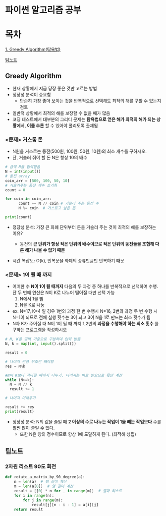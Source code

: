 # 파이썬 알고리즘 공부
# 목차
[1. Greedy Algorithm(탐욕법)](#greedy-algorithm)

[팀노트](#팀노트)
## Greedy Algorithm
- 현재 상황에서 지금 당장 좋은 것만 고르는 방법
- 정당성 분석이 중요함
  - 단순히 가장 좋아 보이는 것을 반복적으로 선택해도 최적의 해를 구할 수 있는지 검토
- 일반적 상황에서 최적의 해를 보장할 수 없을 때가 많음
- 코딩 테스트에서 대부분의 그리디 문제는 __탐욕법으로 얻은 해가 최적의 해가 되는 상황에서, 이를 추론__ 할 수 있어야 풀리도록 출제됨

### <문제> 거스롬 돈
- N원을 거스르는 동전(500원, 100원, 50원, 10원)의 최소 개수를 구하시오.
- 단, 거슬러 줘야 할 돈 N은 항상 10의 배수
```python
# 금액 N을 입력받음
N = int(input())
# 동전 array
coin_arr = [500, 100, 50, 10]
# 거슬러주는 동전 개수 초기화
count = 0

for coin in coin_arr:
      count += N // coin # 거슬러 주는 동전 수
      N %= coin  # 거스르고 남은 돈

print(count)
```
- 정당성 분석: 가장 큰 화폐 단위부터 돈을 거슬러 주는 것이 최적의 해를 보장하는 이유?
  - 동전의 __큰 단위가 항상 작은 단위의 배수이므로 작은 단위의 동전들을 조합해 다른 해가 나올 수 없기 때문__

- 시간 복잡도: O(k), 반복문을 화폐의 종류만큼만 반복하기 때문
### <문제> 1이 될 때 까지
- 어떠한 수 __N이 1이 될 때까지__ 다음의 두 과정 중 하나를 반복적으로 선택하여 수행. 단 두 번째 연산은 N이 K로 나누어 떨어질 때만 선택 가능
  1. N에서 1을 뺌
  2. N을 K로 나눔
- ex. N=17, K=4 일 경우 1번의 과정 한 번 수행시 N=16, 2번의 과정 두 번 수행 시 N=1이 되므로 전체 실행 횟수는 3이 되고 3이 N을 1로 만드는 최소 횟수가 됨
- N과 K가 주어질 때 N이 1이 될 때 까지 1,2번의 __과정을 수행해야 하는 최소 횟수__ 를 구하는 프로그램을 작성하시오
```python
# N, K을 공백 기준으로 구분하여 입력 받음
N, k = map(int, input().split())

result = 0

# 나머지 만큼 무조건 빼야함
res = N%k

#N이 K보다 작아질 때까지 나누기, 나머지는 따로 받으므로 몫만 계산
while (N>=k):
  N = N // k
  result += 1

# 나머지 더해주기

result += res
print(result)
```
- 정당성 분석: N의 값을 줄일 때 __2 이상의 수로 나누는 작업이 1을 빼는 작업보다__ 수를 훨씬 많이 줄일 수 있다.
  - 또한 N은 양의 정수이므로 항상 1에 도달하게 된다. (최적해 성립)

## 팀노트
### 2차원 리스트 90도 회전
```python
def rotate_a_matrix_by_90_degree(a):
    n = len(a)  # 행 길이 계산
    m = len(a[0])  # 열 길이 계산
    result = [[0] * n for _ in range(m)]  # 결과 리스트
    for i in range(n):
        for j in range(m):
            result[j][n - i - 1] = a[i][j]
    return result
 ```
